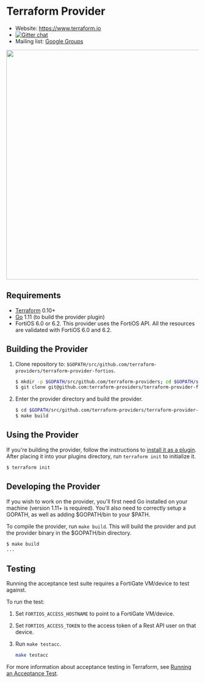 # Terraform Provider

- Website: https://www.terraform.io
- [![Gitter chat](https://badges.gitter.im/hashicorp-terraform/Lobby.png)](https://gitter.im/hashicorp-terraform/Lobby)
- Mailing list: [Google Groups](http://groups.google.com/group/terraform-tool)

<img src="https://cdn.rawgit.com/hashicorp/terraform-website/master/content/source/assets/images/logo-hashicorp.svg" width="600px">

## Requirements

- [Terraform](https://www.terraform.io/downloads.html) 0.10+
- [Go](https://golang.org/doc/install) 1.11 (to build the provider plugin)
- FortiOS 6.0 or 6.2. This provider uses the FortiOS API. All the resources are validated with FortiOS 6.0 and 6.2.

## Building the Provider

1. Clone repository to: `$GOPATH/src/github.com/terraform-providers/terraform-provider-fortios`.

    ```sh
    $ mkdir -p $GOPATH/src/github.com/terraform-providers; cd $GOPATH/src/github.com/terraform-providers
    $ git clone git@github.com:terraform-providers/terraform-provider-fortios
    ```

2. Enter the provider directory and build the provider.

    ```sh
    $ cd $GOPATH/src/github.com/terraform-providers/terraform-provider-fortios
    $ make build
    ```

## Using the Provider

If you're building the provider, follow the instructions to [install it as a plugin](https://www.terraform.io/docs/plugins/basics.html#installing-a-plugin). After placing it into your plugins directory,  run `terraform init` to initialize it.

```sh
$ terraform init
```

## Developing the Provider

If you wish to work on the provider, you'll first need Go installed on your machine (version 1.11+ is required). You'll also need to correctly setup a GOPATH, as well as adding $GOPATH/bin to your $PATH.

To compile the provider, run `make build`. This will build the provider and put the provider binary in the $GOPATH/bin directory.

```sh
$ make build
...
```

## Testing

Running the acceptance test suite requires a FortiGate VM/device to test against.

To run the test:
1. Set `FORTIOS_ACCESS_HOSTNAME` to point to a FortiGate VM/device.
2. Set `FORTIOS_ACCESS_TOKEN` to the access token of a Rest API user on that device.
3. Run `make testacc`.

    ```sh
    make testacc
    ```

For more information about acceptance testing in Terraform, see [Running an Acceptance Test](https://github.com/hashicorp/terraform/blob/master/.github/CONTRIBUTING.md#running-an-acceptance-test).
